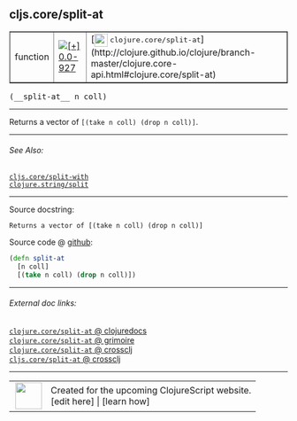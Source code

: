 ## cljs.core/split-at



 <table border="1">
<tr>
<td>function</td>
<td><a href="https://github.com/cljsinfo/cljs-api-docs/tree/0.0-927"><img valign="middle" alt="[+] 0.0-927" title="Added in 0.0-927" src="https://img.shields.io/badge/+-0.0--927-lightgrey.svg"></a> </td>
<td>
[<img height="24px" valign="middle" src="http://i.imgur.com/1GjPKvB.png"> <samp>clojure.core/split-at</samp>](http://clojure.github.io/clojure/branch-master/clojure.core-api.html#clojure.core/split-at)
</td>
</tr>
</table>


 <samp>
(__split-at__ n coll)<br>
</samp>

---

Returns a vector of `[(take n coll) (drop n coll)]`.



---


###### See Also:

[`cljs.core/split-with`](../cljs.core/split-with.md)<br>
[`clojure.string/split`](../clojure.string/split.md)<br>

---


Source docstring:

```
Returns a vector of [(take n coll) (drop n coll)]
```


Source code @ [github](https://github.com/clojure/clojurescript/blob/r1886/src/cljs/cljs/core.cljs#L2840-L2843):

```clj
(defn split-at
  [n coll]
  [(take n coll) (drop n coll)])
```

<!--
Repo - tag - source tree - lines:

 <pre>
clojurescript @ r1886
└── src
    └── cljs
        └── cljs
            └── <ins>[core.cljs:2840-2843](https://github.com/clojure/clojurescript/blob/r1886/src/cljs/cljs/core.cljs#L2840-L2843)</ins>
</pre>

-->

---



###### External doc links:

[`clojure.core/split-at` @ clojuredocs](http://clojuredocs.org/clojure.core/split-at)<br>
[`clojure.core/split-at` @ grimoire](http://conj.io/store/v1/org.clojure/clojure/1.7.0-beta3/clj/clojure.core/split-at/)<br>
[`clojure.core/split-at` @ crossclj](http://crossclj.info/fun/clojure.core/split-at.html)<br>
[`cljs.core/split-at` @ crossclj](http://crossclj.info/fun/cljs.core.cljs/split-at.html)<br>

---

 <table>
<tr><td>
<img valign="middle" align="right" width="48px" src="http://i.imgur.com/Hi20huC.png">
</td><td>
Created for the upcoming ClojureScript website.<br>
[edit here] | [learn how]
</td></tr></table>

[edit here]:https://github.com/cljsinfo/cljs-api-docs/blob/master/cljsdoc/cljs.core/split-at.cljsdoc
[learn how]:https://github.com/cljsinfo/cljs-api-docs/wiki/cljsdoc-files

<!--

This information was too distracting to show to readers, but I'll leave it
commented here since it is helpful to:

- pretty-print the data used to generate this document
- and show how to retrieve that data



The API data for this symbol:

```clj
{:description "Returns a vector of `[(take n coll) (drop n coll)]`.",
 :ns "cljs.core",
 :name "split-at",
 :signature ["[n coll]"],
 :history [["+" "0.0-927"]],
 :type "function",
 :related ["cljs.core/split-with" "clojure.string/split"],
 :full-name-encode "cljs.core/split-at",
 :source {:code "(defn split-at\n  [n coll]\n  [(take n coll) (drop n coll)])",
          :title "Source code",
          :repo "clojurescript",
          :tag "r1886",
          :filename "src/cljs/cljs/core.cljs",
          :lines [2840 2843]},
 :full-name "cljs.core/split-at",
 :clj-symbol "clojure.core/split-at",
 :docstring "Returns a vector of [(take n coll) (drop n coll)]"}

```

Retrieve the API data for this symbol:

```clj
;; from Clojure REPL
(require '[clojure.edn :as edn])
(-> (slurp "https://raw.githubusercontent.com/cljsinfo/cljs-api-docs/catalog/cljs-api.edn")
    (edn/read-string)
    (get-in [:symbols "cljs.core/split-at"]))
```

-->
